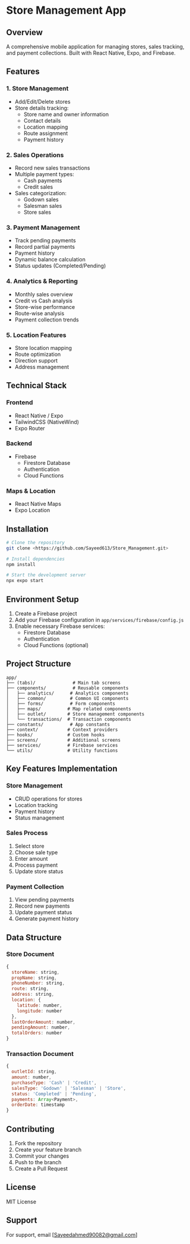# Store Management App

## Overview
A comprehensive mobile application for managing stores, sales tracking, and payment collections. Built with React Native, Expo, and Firebase.

## Features

### 1. Store Management
- Add/Edit/Delete stores
- Store details tracking:
  - Store name and owner information
  - Contact details
  - Location mapping
  - Route assignment
  - Payment history

### 2. Sales Operations
- Record new sales transactions
- Multiple payment types:
  - Cash payments
  - Credit sales
- Sales categorization:
  - Godown sales
  - Salesman sales
  - Store sales

### 3. Payment Management
- Track pending payments
- Record partial payments
- Payment history
- Dynamic balance calculation
- Status updates (Completed/Pending)

### 4. Analytics & Reporting
- Monthly sales overview
- Credit vs Cash analysis
- Store-wise performance
- Route-wise analysis
- Payment collection trends

### 5. Location Features
- Store location mapping
- Route optimization
- Direction support
- Address management

## Technical Stack

### Frontend
- React Native / Expo
- TailwindCSS (NativeWind)
- Expo Router

### Backend
- Firebase
  - Firestore Database
  - Authentication
  - Cloud Functions

### Maps & Location
- React Native Maps
- Expo Location

## Installation

```bash
# Clone the repository
git clone <https://github.com/Sayeed613/Store_Management.git>

# Install dependencies
npm install

# Start the development server
npx expo start
```

## Environment Setup

1. Create a Firebase project
2. Add your Firebase configuration in `app/services/firebase/config.js`
3. Enable necessary Firebase services:
   - Firestore Database
   - Authentication
   - Cloud Functions (optional)

## Project Structure

```
app/
├── (tabs)/              # Main tab screens
├── components/          # Reusable components
│   ├── analytics/      # Analytics components
│   ├── common/         # Common UI components
│   ├── forms/          # Form components
│   ├── maps/          # Map related components
│   ├── outlet/        # Store management components
│   └── transactions/  # Transaction components
├── constants/          # App constants
├── context/           # Context providers
├── hooks/             # Custom hooks
├── screens/           # Additional screens
├── services/          # Firebase services
└── utils/             # Utility functions
```

## Key Features Implementation

### Store Management
- CRUD operations for stores
- Location tracking
- Payment history
- Status management

### Sales Process
1. Select store
2. Choose sale type
3. Enter amount
4. Process payment
5. Update store status

### Payment Collection
1. View pending payments
2. Record new payments
3. Update payment status
4. Generate payment history

## Data Structure

### Store Document
```javascript
{
  storeName: string,
  propName: string,
  phoneNumber: string,
  route: string,
  address: string,
  location: {
    latitude: number,
    longitude: number
  },
  lastOrderAmount: number,
  pendingAmount: number,
  totalOrders: number
}
```

### Transaction Document
```javascript
{
  outletId: string,
  amount: number,
  purchaseType: 'Cash' | 'Credit',
  salesType: 'Godown' | 'Salesman' | 'Store',
  status: 'Completed' | 'Pending',
  payments: Array<Payment>,
  orderDate: timestamp
}
```

## Contributing
1. Fork the repository
2. Create your feature branch
3. Commit your changes
4. Push to the branch
5. Create a Pull Request

## License
MIT License

## Support
For support, email [Sayeedahmed90082@gmail.com]





